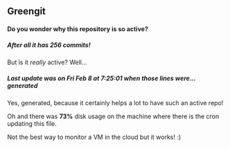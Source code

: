 ## Greengit

#### Do you wonder why this repository is so active?

##### After all it has 256 commits!

But is it *really* active? Well...

##### Last update was on Fri Feb 8 at 7:25:01 when those lines were... generated

Yes, generated, because it certainly helps a lot to have such an active repo!

Oh and there was **73%** disk usage on the machine
where there is the cron updating this file.

Not the best way to monitor a VM in the cloud but it works! :)
